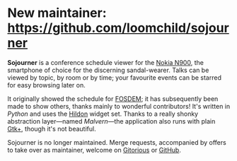 # New maintainer: <https://github.com/loomchild/sojourner>

**Sojourner** is a conference schedule viewer for the [Nokia N900](http://maemo.nokia.com/n900/), the smartphone of choice for the discerning sandal-wearer. Talks can be viewed by topic, by room or by time; your favourite events can be starred for easy browsing later on.

It originally showed the schedule for [FOSDEM](http://fosdem.org/); it has subsequently been made to show others, thanks mainly to wonderful contributors! It's written in *Python* and uses the [Hildon](http://pymaemo.garage.maemo.org/python_hildon_manual/) widget set. Thanks to a really shonky abstraction layer—named *Malvern*—the application also runs with plain [Gtk+](http://www.gtk.org/), though it's not beautiful.

Sojourner is no longer maintained. Merge requests, accompanied by offers to take over as maintainer, welcome on [Gitorious](https://gitorious.org/sojourner) or [GitHub](https://github.com/wjt/sojourner).

